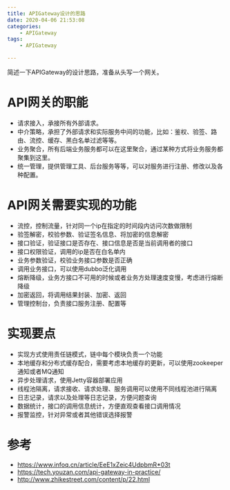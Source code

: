 ```yaml
---
title: APIGateway设计的思路
date: 2020-04-06 21:53:08
categories: 
	- APIGateway
tags:
	- APIGateway

---
```


简述一下APIGateway的设计思路，准备从头写一个网关。

<!--more-->

# API网关的职能

- 请求接入，承接所有外部请求。
- 中介策略，承担了外部请求和实际服务中间的功能，比如：鉴权、验签、路由、流控、缓存、黑白名单过滤等等。
- 业务聚合，所有后端业务服务都可以在这里聚合，通过某种方式将业务服务都聚集到这里。
- 统一管理，提供管理工具、后台服务等等，可以对服务进行注册、修改以及各种配置。

# API网关需要实现的功能

- 流控，控制流量，针对同一个ip在指定的时间段内访问次数做限制
- 验签解密，校验参数、验证签名信息、将加密的信息解密
- 接口验证，验证接口是否存在、接口信息是否是当前调用者的接口
- 接口权限验证，调用的ip是否在白名单内
- 业务参数验证，校验业务接口参数是否正确
- 调用业务接口，可以使用dubbo泛化调用
- 熔断降级，业务方接口不可用的时候或者业务方处理速度变慢，考虑进行熔断降级
- 加密返回，将调用结果封装、加密、返回
- 管理控制台，负责接口服务注册、配置等

# 实现要点

- 实现方式使用责任链模式，链中每个模块负责一个功能
- 本地缓存和分布式缓存配合，需要考虑本地缓存的更新，可以使用zookeeper通知或者MQ通知
- 异步处理请求，使用Jetty容器部署应用
- 线程池隔离，请求接收、请求处理、服务调用可以使用不同线程池进行隔离
- 日志记录，请求以及处理等日志记录，方便问题查询
- 数据统计，接口的调用信息统计，方便直观查看接口调用情况
- 报警监控，针对异常或者其他错误选择报警

# 参考

- https://www.infoq.cn/article/EeE1xZeic4UdpbmR*03t
- https://tech.youzan.com/api-gateway-in-practice/
- http://www.zhikestreet.com/content/p/22.html